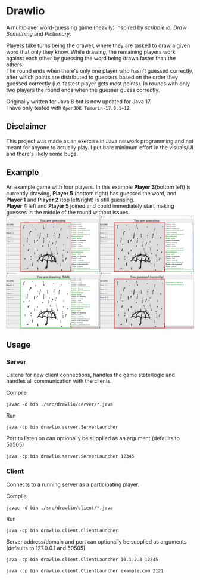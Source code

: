 # Drawlio
A multiplayer word-guessing game (heavily) inspired by _scribble.io_,  _Draw Something_ and _Pictionary_.

Players take turns being the drawer, where they are tasked to draw a given word that only they know. While drawing, the remaining players work against each other by guessing the word being drawn faster than the others.  
The round ends when there's only one player who hasn't guessed correctly, after which points are distributed to guessers based on the order they guessed correctly (i.e. fastest player gets most points). In rounds with only two players the round ends when the guesser guess correctly.

Originally written for Java 8 but is now updated for Java 17.  
I have only tested with `OpenJDK Temurin-17.0.1+12`.

## Disclaimer
This project was made as an exercise in Java network programming and not meant for anyone to actually play. I put bare minimum effort in the visuals/UI and there's likely some bugs.

## Example
An example game with four players. In this example __Player 3__(bottom left) is currently drawing, __Player 5__ (bottom right) has guessed the word, and __Player 1__ and __Player 2__ (top left/right) is still guessing.  
__Player 4__ left and __Player 5__ joined and could immediately start making guesses in the middle of the round without issues.
![Example](/example.png)


## Usage
### Server
Listens for new client connections, handles the game state/logic and handles all communication with the clients.

Compile
```
javac -d bin ./src/drawlio/server/*.java
```

Run
```
java -cp bin drawlio.server.ServerLauncher
```

Port to listen on can optionally be supplied as an argument (defaults to 50505)
```
java -cp bin drawlio.server.ServerLauncher 12345
```

### Client
Connects to a running server as a participating player.

Compile
```
javac -d bin ./src/drawlio/client/*.java
```

Run
```
java -cp bin drawlio.client.ClientLauncher
```

Server address/domain and port can optionally be supplied as arguments (defaults to 127.0.0.1 and 50505)
```
java -cp bin drawlio.client.ClientLauncher 10.1.2.3 12345
```
```
java -cp bin drawlio.client.ClientLauncher example.com 2121
```